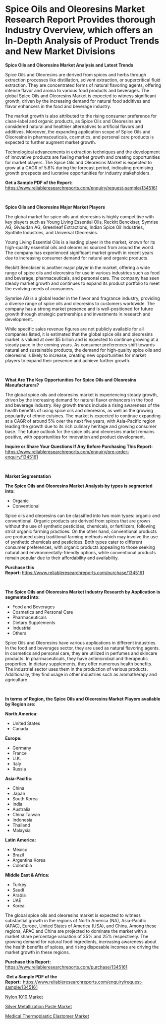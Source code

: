 <p><h1>Spice Oils and Oleoresins Market Research Report Provides thorough Industry Overview, which offers an In-Depth Analysis of Product Trends and New Market Divisions</h1></p><p><strong>Spice Oils and Oleoresins Market Analysis and Latest Trends</strong></p>
<p><p>Spice Oils and Oleoresins are derived from spices and herbs through extraction processes like distillation, solvent extraction, or supercritical fluid extraction. They are concentrated forms of natural flavoring agents, offering intense flavor and aroma to various food products and beverages. The global Spice Oils and Oleoresins Market is expected to witness significant growth, driven by the increasing demand for natural food additives and flavor enhancers in the food and beverage industry.</p><p>The market growth is also attributed to the rising consumer preference for clean-label and organic products, as Spice Oils and Oleoresins are considered natural and healthier alternatives to artificial flavors and additives. Moreover, the expanding application scope of Spice Oils and Oleoresins in pharmaceuticals, cosmetics, and personal care products is expected to further augment market growth.</p><p>Technological advancements in extraction techniques and the development of innovative products are fueling market growth and creating opportunities for market players. The Spice Oils and Oleoresins Market is expected to grow at a CAGR of 5.8% during the forecast period, indicating promising growth prospects and lucrative opportunities for industry stakeholders.</p></p>
<p><strong>Get a Sample PDF of the Report:&nbsp;</strong> <a href="https://www.reliableresearchreports.com/enquiry/request-sample/1345161">https://www.reliableresearchreports.com/enquiry/request-sample/1345161</a></p>
<p>&nbsp;</p>
<p><strong>Spice Oils and Oleoresins Major Market Players</strong></p>
<p><p>The global market for spice oils and oleoresins is highly competitive with key players such as Young Living Essential Oils, Reckitt Benckiser, Symrise AG, Givaudan AG, Greenleaf Extractions, Indian Spice Oil Industries, Synthite Industries, and Universal Oleoresins.</p><p>Young Living Essential Oils is a leading player in the market, known for its high-quality essential oils and oleoresins sourced from around the world. The company has experienced significant market growth in recent years due to increasing consumer demand for natural and organic products.</p><p>Reckitt Benckiser is another major player in the market, offering a wide range of spice oils and oleoresins for use in various industries such as food and beverage, pharmaceuticals, and personal care. The company has seen steady market growth and continues to expand its product portfolio to meet the evolving needs of consumers.</p><p>Symrise AG is a global leader in the flavor and fragrance industry, providing a diverse range of spice oils and oleoresins to customers worldwide. The company has a strong market presence and is well-positioned for future growth through strategic partnerships and investments in research and development.</p><p>While specific sales revenue figures are not publicly available for all companies listed, it is estimated that the global spice oils and oleoresins market is valued at over $5 billion and is expected to continue growing at a steady pace in the coming years. As consumer preferences shift towards natural and sustainable products, the demand for high-quality spice oils and oleoresins is likely to increase, creating new opportunities for market players to expand their presence and achieve further growth.</p></p>
<p>&nbsp;</p>
<p><strong>What Are The Key Opportunities For Spice Oils and Oleoresins Manufacturers?</strong></p>
<p><p>The global spice oils and oleoresins market is experiencing steady growth, driven by the increasing demand for natural flavor enhancers in the food and beverage industry. Key growth trends include a rising awareness of the health benefits of using spice oils and oleoresins, as well as the growing popularity of ethnic cuisines. The market is expected to continue expanding at a CAGR of around 5% over the next five years, with Asia-Pacific region leading the growth due to its rich culinary heritage and growing consumer base. The future outlook for the spice oils and oleoresins market remains positive, with opportunities for innovation and product development.</p></p>
<p><strong>Inquire or Share Your Questions If Any Before Purchasing This Report:</strong> <a href="https://www.reliableresearchreports.com/enquiry/pre-order-enquiry/1345161">https://www.reliableresearchreports.com/enquiry/pre-order-enquiry/1345161</a></p>
<p>&nbsp;</p>
<p><strong>Market Segmentation</strong></p>
<p><strong>The Spice Oils and Oleoresins Market Analysis by types is segmented into:</strong></p>
<p><ul><li>Organic</li><li>Conventional</li></ul></p>
<p><p>Spice oils and oleoresins can be classified into two main types: organic and conventional. Organic products are derived from spices that are grown without the use of synthetic pesticides, chemicals, or fertilizers, following strict organic farming practices. On the other hand, conventional products are produced using traditional farming methods which may involve the use of synthetic chemicals and pesticides. Both types cater to different consumer preferences, with organic products appealing to those seeking natural and environmentally-friendly options, while conventional products remain popular due to their affordability and availability.</p></p>
<p><strong>Purchase this Report:&nbsp;</strong><a href="https://www.reliableresearchreports.com/purchase/1345161">https://www.reliableresearchreports.com/purchase/1345161</a></p>
<p>&nbsp;</p>
<p><strong>The Spice Oils and Oleoresins Market Industry Research by Application is segmented into:</strong></p>
<p><ul><li>Food and Beverages</li><li>Cosmetics and Personal Care</li><li>Pharmaceuticals</li><li>Dietary Supplements</li><li>Industrial</li><li>Others</li></ul></p>
<p><p>Spice Oils and Oleoresins have various applications in different industries. In the food and beverages sector, they are used as natural flavoring agents. In cosmetics and personal care, they are utilized in perfumes and skincare products. In pharmaceuticals, they have antimicrobial and therapeutic properties. In dietary supplements, they offer numerous health benefits. The industrial sector uses them in the production of various products. Additionally, they find usage in other industries such as aromatherapy and agriculture.</p></p>
<p>&nbsp;</p>
<p><strong>In terms of Region, the Spice Oils and Oleoresins Market Players available by Region are:</strong></p>
<p>
    <p> <strong> North America: </strong>
        <ul>
            <li>United States</li>
            <li>Canada</li>
        </ul>
        </p> 
    <p> <strong> Europe: </strong>
        <ul>
            <li>Germany</li>
            <li>France</li>
            <li>U.K.</li>
            <li>Italy</li>
            <li>Russia</li>
        </ul>
        </p> 
    <p> <strong> Asia-Pacific: </strong>
        <ul>
            <li>China</li>
            <li>Japan</li>
            <li>South Korea</li>
            <li>India</li>
            <li>Australia</li>
            <li>China Taiwan</li>
            <li>Indonesia</li>
            <li>Thailand</li>
            <li>Malaysia</li>
        </ul>
        </p> 
    <p> <strong> Latin America: </strong>
        <ul>
            <li>Mexico</li>
            <li>Brazil</li>
            <li>Argentina Korea</li>
            <li>Colombia</li>
        </ul>
        </p> 
    <p> <strong> Middle East & Africa: </strong>
        <ul>
            <li>Turkey</li>
            <li>Saudi</li>
            <li>Arabia</li>
            <li>UAE</li>
            <li>Korea</li>
        </ul>
    </p>
    </p>
<p><p>The global spice oils and oleoresins market is expected to witness substantial growth in the regions of North America (NA), Asia-Pacific (APAC), Europe, United States of America (USA), and China. Among these regions, APAC and China are projected to dominate the market with a market share percentage valuation of 35% and 25% respectively. The growing demand for natural food ingredients, increasing awareness about the health benefits of spices, and rising disposable incomes are driving the market growth in these regions.</p></p>
<p><strong>Purchase this Report: </strong><a href="https://www.reliableresearchreports.com/purchase/1345161">https://www.reliableresearchreports.com/purchase/1345161</a></p>
<p>&nbsp;<strong>Get a Sample PDF of the Report:&nbsp;&nbsp;</strong><a href="https://www.reliableresearchreports.com/enquiry/request-sample/1345161">https://www.reliableresearchreports.com/enquiry/request-sample/1345161</a></p>
<p><strong></strong></p>
<p><p><a href="https://view.publitas.com/reportprime-1/nylon-1010-market-size-2023-2030-global-industrial-analysis-key-geographical-regions-market-share-top-key-players-product-types-and-forecast-research-report/">Nylon 1010 Market</a></p><p><a href="https://view.publitas.com/reportprime-1/insights-into-silver-metallization-paste-market-size-analysing-market-share-trends-and-growth-from-2023-to-2030/">Silver Metallization Paste Market</a></p><p><a href="https://view.publitas.com/reportprime-1/global-medical-thermoplastic-elastomer-market-size-and-market-trends-insights-and-projections-from-2023-to-2030/">Medical Thermoplastic Elastomer Market</a></p></p>